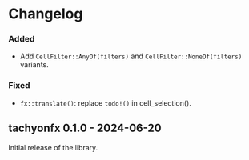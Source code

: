 # Changelog

### Added
- Add `CellFilter::AnyOf(filters)` and `CellFilter::NoneOf(filters)` variants.

### Fixed
- `fx::translate()`: replace `todo!()` in cell_selection().

## tachyonfx 0.1.0 - 2024-06-20

Initial release of the library.